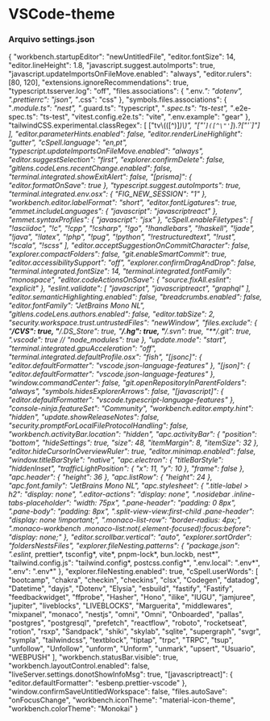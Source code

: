 # VSCode-theme
### Arquivo settings.json

{
    "workbench.startupEditor": "newUntitledFile",
    "editor.fontSize": 14,
    "editor.lineHeight": 1.8,
    "javascript.suggest.autoImports": true,
    "javascript.updateImportsOnFileMove.enabled": "always",
    "editor.rulers": [80, 120],
    "extensions.ignoreRecommendations": true,
    "typescript.tsserver.log": "off",
    "files.associations": {
      ".env.*": "dotenv",
      ".prettierrc": "json",
      "*.css": "css"
    },
    "symbols.files.associations": {
      "*.module.ts": "nest",
      "*.guard.ts": "typescript",
      "*.spec.ts": "ts-test",
      "*.e2e-spec.ts": "ts-test",
      "vitest.config.e2e.ts": "vite",
      ".env.example": "gear"
    },
    "tailwindCSS.experimental.classRegex": [
      ["tv\\(([^)]*)\\)", "[\"'`]([^\"'`]*).*?[\"'`]"]
    ],
    "editor.parameterHints.enabled": false,
    "editor.renderLineHighlight": "gutter",
    "cSpell.language": "en,pt",
    "typescript.updateImportsOnFileMove.enabled": "always",
    "editor.suggestSelection": "first",
    "explorer.confirmDelete": false,
    "gitlens.codeLens.recentChange.enabled": false,
    "terminal.integrated.showExitAlert": false,
    "[prisma]": {
      "editor.formatOnSave": true
    },
    "typescript.suggest.autoImports": true,
    "terminal.integrated.env.osx": {
      "FIG_NEW_SESSION": "1"
    },
    "workbench.editor.labelFormat": "short",
    "editor.fontLigatures": true,
    "emmet.includeLanguages": {
      "javascript": "javascriptreact"
    },
    "emmet.syntaxProfiles": {
      "javascript": "jsx"
    },
    "cSpell.enableFiletypes": [
      "!asciidoc",
      "!c",
      "!cpp",
      "!csharp",
      "!go",
      "!handlebars",
      "!haskell",
      "!jade",
      "!java",
      "!latex",
      "!php",
      "!pug",
      "!python",
      "!restructuredtext",
      "!rust",
      "!scala",
      "!scss"
    ],
    "editor.acceptSuggestionOnCommitCharacter": false,
    "explorer.compactFolders": false,
    "git.enableSmartCommit": true,
    "editor.accessibilitySupport": "off",
    "explorer.confirmDragAndDrop": false,
    "terminal.integrated.fontSize": 14,
    "terminal.integrated.fontFamily": "monospace",
    "editor.codeActionsOnSave": {
      "source.fixAll.eslint": "explicit"
    },
    "eslint.validate": [
      "javascript",
      "javascriptreact",
      "graphql"
    ],
    "editor.semanticHighlighting.enabled": false,
    "breadcrumbs.enabled": false,
    "editor.fontFamily": "JetBrains Mono NL",
    "gitlens.codeLens.authors.enabled": false,
    "editor.tabSize": 2,
    "security.workspace.trust.untrustedFiles": "newWindow",
    "files.exclude": {
      "**\/CVS": true,
      "**\/.DS_Store": true,
      "**\/.hg": true,
      "**\/.svn": true,
      "**\/.git": true,
      ".vscode": true
      // "node_modules": true
    },
    "update.mode": "start",
    "terminal.integrated.gpuAcceleration": "off",
    "terminal.integrated.defaultProfile.osx": "fish",
    "[jsonc]": {
      "editor.defaultFormatter": "vscode.json-language-features"
    },
    "[json]": {
      "editor.defaultFormatter": "vscode.json-language-features"
    },
    "window.commandCenter": false,
    "git.openRepositoryInParentFolders": "always",
    "symbols.hidesExplorerArrows": false,
    "[javascript]": {
      "editor.defaultFormatter": "vscode.typescript-language-features"
    },
    "console-ninja.featureSet": "Community",
    "workbench.editor.empty.hint": "hidden",
    "update.showReleaseNotes": false,
    "security.promptForLocalFileProtocolHandling": false,
    "workbench.activityBar.location": "hidden",
    "apc.activityBar": {
      "position": "bottom",
      "hideSettings": true,
      "size": 48,
      "itemMargin": 8,
      "itemSize": 32
    },
    "editor.hideCursorInOverviewRuler": true,
    "editor.minimap.enabled": false,
    "window.titleBarStyle": "native",
    "apc.electron": {
      "titleBarStyle": "hiddenInset",
      "trafficLightPosition": {
        "x": 11,
        "y": 10
      },
      "frame": false
    },
    "apc.header": {
      "height": 36
    },
    "apc.listRow": {
      "height": 24
    },
    "apc.font.family": "JetBrains Mono NL",
    "apc.stylesheet": {
      ".title-label > h2": "display: none",
      ".editor-actions": "display: none",
      ".nosidebar .inline-tabs-placeholder": "width: 75px",
      ".pane-header": "padding: 0 8px",
      ".pane-body": "padding: 8px",
      ".split-view-view:first-child .pane-header": "display: none !important;",
      ".monaco-list-row": "border-radius: 4px;",
      ".monaco-workbench .monaco-list:not(.element-focused):focus:before": "display: none;"
    },
    "editor.scrollbar.vertical": "auto",
    "explorer.sortOrder": "foldersNestsFiles",
    "explorer.fileNesting.patterns": {
      "package.json": ".eslint*, prettier*, tsconfig*, vite*, pnpm-lock*, bun.lockb, nest*",
      "tailwind.config.js": "tailwind.config*, postcss.config*",
      ".env.local": ".env*",
      ".env": ".env*"
    },
    "explorer.fileNesting.enabled": true,
    "cSpell.userWords": [
      "bootcamp",
      "chakra",
      "checkin",
      "checkins",
      "clsx",
      "Codegen",
      "datadog",
      "Datetime",
      "dayjs",
      "Dotenv",
      "Elysia",
      "esbuild",
      "fastify",
      "Fastify",
      "feedbackwidget",
      "ffprobe",
      "Hasher",
      "Hono",
      "ilike",
      "IUGU",
      "jamjuree",
      "jupiter",
      "liveblocks",
      "LIVEBLOCKS",
      "Marguerita",
      "middlewares",
      "mixpanel",
      "monaco",
      "nestjs",
      "omni",
      "Omni",
      "Onboarded",
      "pallas",
      "postgres",
      "postgresql",
      "prefetch",
      "reactflow",
      "roboto",
      "rocketseat",
      "rotion",
      "rsxp",
      "Sandpack",
      "shiki",
      "skylab",
      "sqlite",
      "supergraph",
      "svgr",
      "sympla",
      "tailwindcss",
      "textblock",
      "tiptap",
      "trpc",
      "TRPC",
      "tsup",
      "unfollow",
      "Unfollow",
      "unform",
      "Unform",
      "unmark",
      "upsert",
      "Usuario",
      "WEBPUSH"
    ],
    "workbench.statusBar.visible": true,
    "workbench.layoutControl.enabled": false,
    "liveServer.settings.donotShowInfoMsg": true,
    "[javascriptreact]": {
      "editor.defaultFormatter": "esbenp.prettier-vscode"
    },
    "window.confirmSaveUntitledWorkspace": false,
    "files.autoSave": "onFocusChange",
    "workbench.iconTheme": "material-icon-theme",
    "workbench.colorTheme": "Monokai"
  }

